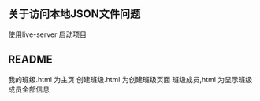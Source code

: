 ## 关于访问本地JSON文件问题
使用live-server 启动项目

## README
我的班级.html 为主页
创建班级.html 为创建班级页面
班级成员,html 为显示班级成员全部信息